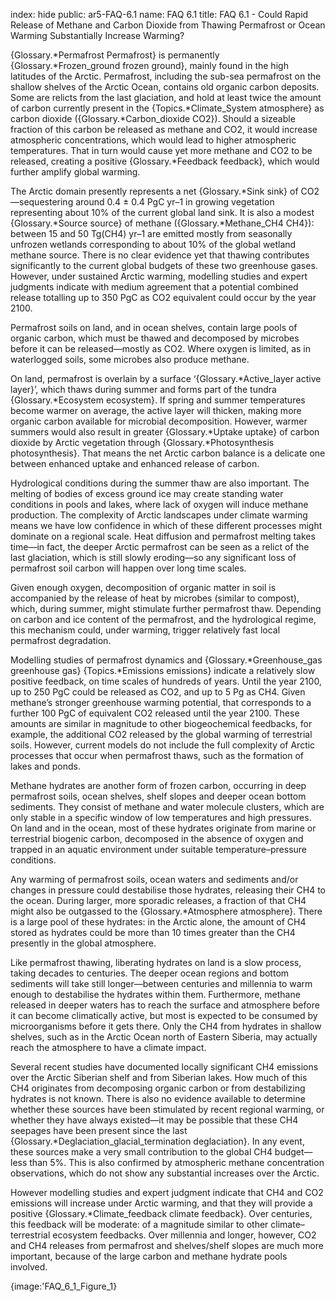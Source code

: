 index: hide
public: ar5-FAQ-6.1
name: FAQ 6.1
title: FAQ 6.1 - Could Rapid Release of Methane and Carbon Dioxide from Thawing Permafrost or Ocean Warming Substantially Increase Warming?

{Glossary.*Permafrost Permafrost} is permanently {Glossary.*Frozen_ground frozen ground}, mainly found in the high latitudes of the Arctic. Permafrost, including the sub-sea permafrost on the shallow shelves of the Arctic Ocean, contains old organic carbon deposits. Some are relicts from the last glaciation, and hold at least twice the amount of carbon currently present in the {Topics.*Climate_System atmosphere} as carbon dioxide ({Glossary.*Carbon_dioxide CO2}). Should a sizeable fraction of this carbon be released as methane and CO2, it would increase atmospheric concentrations, which would lead to higher atmospheric temperatures. That in turn would cause yet more methane and CO2 to be released, creating a positive {Glossary.*Feedback feedback}, which would further amplify global warming.

The Arctic domain presently represents a net {Glossary.*Sink sink} of CO2—sequestering around 0.4 ± 0.4 PgC yr–1 in growing vegetation representing about 10% of the current global land sink. It is also a modest {Glossary.*Source source} of methane ({Glossary.*Methane_CH4 CH4}): between 15 and 50 Tg(CH4) yr–1 are emitted mostly from seasonally unfrozen wetlands corresponding to about 10% of the global wetland methane source. There is no clear evidence yet that thawing contributes significantly to the current global budgets of these two greenhouse gases. However, under sustained Arctic warming, modelling studies and expert judgments indicate with medium agreement that a potential combined release totalling up to 350 PgC as CO2 equivalent could occur by the year 2100.

Permafrost soils on land, and in ocean shelves, contain large pools of organic carbon, which must be thawed and decomposed by microbes before it can be released—mostly as CO2. Where oxygen is limited, as in waterlogged soils, some microbes also produce methane.

On land, permafrost is overlain by a surface ‘{Glossary.*Active_layer active layer}’, which thaws during summer and forms part of the tundra {Glossary.*Ecosystem ecosystem}. If spring and summer temperatures become warmer on average, the active layer will thicken, making more organic carbon available for microbial decomposition. However, warmer summers would also result in greater {Glossary.*Uptake uptake} of carbon dioxide by Arctic vegetation through {Glossary.*Photosynthesis photosynthesis}. That means the net Arctic carbon balance is a delicate one between enhanced uptake and enhanced release of carbon.

Hydrological conditions during the summer thaw are also important. The melting of bodies of excess ground ice may create standing water conditions in pools and lakes, where lack of oxygen will induce methane production. The complexity of Arctic landscapes under climate warming means we have low confidence in which of these different processes might dominate on a regional scale. Heat diffusion and permafrost melting takes time—in fact, the deeper Arctic permafrost can be seen as a relict of the last glaciation, which is still slowly eroding—so any significant loss of permafrost soil carbon will happen over long time scales.

Given enough oxygen, decomposition of organic matter in soil is accompanied by the release of heat by microbes (similar to compost), which, during summer, might stimulate further permafrost thaw. Depending on carbon and ice content of the permafrost, and the hydrological regime, this mechanism could, under warming, trigger relatively fast local permafrost degradation.

Modelling studies of permafrost dynamics and {Glossary.*Greenhouse_gas greenhouse gas} {Topics.*Emissions emissions} indicate a relatively slow positive feedback, on time scales of hundreds of years. Until the year 2100, up to 250 PgC could be released as CO2, and up to 5 Pg as CH4. Given methane’s stronger greenhouse warming potential, that corresponds to a further 100 PgC of equivalent CO2 released until the year 2100. These amounts are similar in magnitude to other biogeochemical feedbacks, for example, the additional CO2 released by the global warming of terrestrial soils. However, current models do not include the full complexity of Arctic processes that occur when permafrost thaws, such as the formation of lakes and ponds.

Methane hydrates are another form of frozen carbon, occurring in deep permafrost soils, ocean shelves, shelf slopes and deeper ocean bottom sediments. They consist of methane and water molecule clusters, which are only stable in a specific window of low temperatures and high pressures. On land and in the ocean, most of these hydrates originate from marine or terrestrial biogenic carbon, decomposed in the absence of oxygen and trapped in an aquatic environment under suitable temperature–pressure conditions.

Any warming of permafrost soils, ocean waters and sediments and/or changes in pressure could destabilise those hydrates, releasing their CH4 to the ocean. During larger, more sporadic releases, a fraction of that CH4 might also be outgassed to the {Glossary.*Atmosphere atmosphere}. There is a large pool of these hydrates: in the Arctic alone, the amount of CH4 stored as hydrates could be more than 10 times greater than the CH4 presently in the global atmosphere.

Like permafrost thawing, liberating hydrates on land is a slow process, taking decades to centuries. The deeper ocean regions and bottom sediments will take still longer—between centuries and millennia to warm enough to destabilise the hydrates within them. Furthermore, methane released in deeper waters has to reach the surface and atmosphere before it can become climatically active, but most is expected to be consumed by microorganisms before it gets there. Only the CH4 from hydrates in shallow shelves, such as in the Arctic Ocean north of Eastern Siberia, may actually reach the atmosphere to have a climate impact.

Several recent studies have documented locally significant CH4 emissions over the Arctic Siberian shelf and from Siberian lakes. How much of this CH4 originates from decomposing organic carbon or from destabilizing hydrates is not known. There is also no evidence available to determine whether these sources have been stimulated by recent regional warming, or whether they have always existed—it may be possible that these CH4 seepages have been present since the last {Glossary.*Deglaciation_glacial_termination deglaciation}. In any event, these sources make a very small contribution to the global CH4 budget—less than 5%. This is also confirmed by atmospheric methane concentration observations, which do not show any substantial increases over the Arctic.

However modelling studies and expert judgment indicate that CH4 and CO2 emissions will increase under Arctic warming, and that they will provide a positive {Glossary.*Climate_feedback climate feedback}. Over centuries, this feedback will be moderate: of a magnitude similar to other climate–terrestrial ecosystem feedbacks. Over millennia and longer, however, CO2 and CH4 releases from permafrost and shelves/shelf slopes are much more important, because of the large carbon and methane hydrate pools involved.

{image:'FAQ_6_1_Figure_1}
